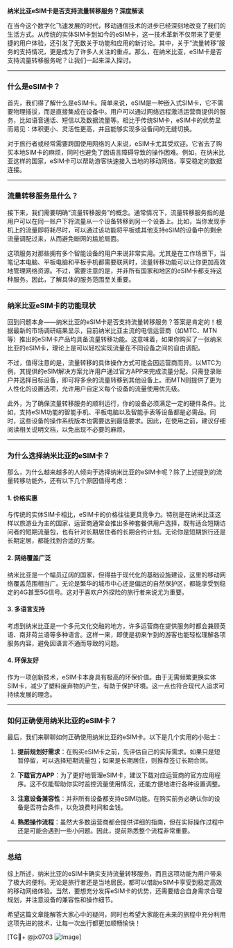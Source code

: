 **纳米比亚eSIM卡是否支持流量转移服务？深度解读**

在当今这个数字化飞速发展的时代，移动通信技术的进步已经深刻地改变了我们的生活方式。从传统的实体SIM卡到如今的eSIM卡，这一技术革新不仅带来了更便捷的用户体验，还引发了无数关于功能和应用的新讨论。其中，关于“流量转移”服务的支持情况，更是成为了许多人关注的重点。那么，在纳米比亚，eSIM卡是否支持流量转移服务呢？让我们一起来深入探讨。

---

### **什么是eSIM卡？**
首先，我们得了解什么是eSIM卡。简单来说，eSIM是一种嵌入式SIM卡，它不需要物理插拔，而是直接集成在设备中。用户可以通过网络远程激活运营商提供的服务，比如语音通话、短信以及数据流量等。相比于传统SIM卡，eSIM卡的优势显而易见：体积更小、灵活性更高，并且能够实现多设备间的无缝切换。

对于旅行者或经常需要跨国使用网络的人来说，eSIM卡尤其受欢迎。它省去了购买本地SIM卡的麻烦，同时也避免了因语言障碍导致的操作困难。例如，在纳米比亚这样的国家，eSIM卡可以帮助游客快速接入当地的移动网络，享受稳定的数据连接。

---

### **流量转移服务是什么？**
接下来，我们需要明确“流量转移服务”的概念。通常情况下，流量转移服务指的是用户可以在同一账户下将流量从一个设备转移到另一个设备上。比如，当你发现手机上的流量即将耗尽时，可以通过该功能将平板或其他支持eSIM的设备中的剩余流量调配过来，从而避免断网的尴尬局面。

这项服务对那些拥有多个智能设备的用户来说非常实用。尤其是在工作场景下，当笔记本电脑、平板电脑和平板手机都需要联网时，流量转移功能可以让你更加高效地管理网络资源。不过，需要注意的是，并非所有国家和地区的eSIM卡都支持这种服务。因此，了解具体的服务范围至关重要。

---

### **纳米比亚eSIM卡的功能现状**
回到问题本身——纳米比亚的eSIM卡是否支持流量转移服务？答案是肯定的！根据最新的市场调研结果显示，目前纳米比亚主流的电信运营商（如MTC、MTN等）推出的eSIM卡产品均具备流量转移功能。这意味着，如果你购买了一张纳米比亚的eSIM卡，理论上是可以轻松实现流量在不同设备之间的自由调配。

不过，值得注意的是，流量转移的具体操作方式可能会因运营商而异。以MTC为例，其提供的eSIM解决方案允许用户通过官方APP来完成流量分配。只需登录账户并选择目标设备，即可将多余的流量转移到其他设备上。而MTN则提供了更为人性化的设置选项，允许用户自定义每个设备的流量使用优先级。

此外，为了确保流量转移服务的顺利运行，你的设备必须满足一定的硬件条件。比如，支持eSIM功能的智能手机、平板电脑以及智能手表等设备都是必需品。同时，这些设备的操作系统版本也需要达到最低要求。因此，在使用之前，建议仔细阅读相关说明文档，以免出现不必要的麻烦。

---

### **为什么选择纳米比亚的eSIM卡？**
那么，为什么越来越多的人倾向于选择纳米比亚的eSIM卡呢？除了上述提到的流量转移功能外，还有以下几个原因值得考虑：

#### **1. 价格实惠**
与传统的实体SIM卡相比，eSIM卡的价格往往更具竞争力。特别是在纳米比亚这样以旅游业为主的国家，运营商通常会推出多种套餐供用户选择，既有适合短期访问者的短期流量包，也有针对长期居住者的长期合约计划。无论你是短期旅行还是长期定居，都能找到合适的方案。

#### **2. 网络覆盖广泛**
纳米比亚是一个幅员辽阔的国家，但得益于现代化的基础设施建设，这里的移动网络覆盖范围相当广。无论是繁华的城市中心还是偏远的自然保护区，都能享受到稳定的4G甚至5G信号。这对于喜欢户外探险的旅行者来说尤为重要。

#### **3. 多语言支持**
考虑到纳米比亚是一个多元文化交融的地方，许多运营商在提供服务时都会兼顾英语、南非荷兰语等多种语言。这样一来，即使是初来乍到的游客也能轻松理解各项服务内容，避免因语言不通而导致的问题。

#### **4. 环保友好**
作为一项创新技术，eSIM卡本身具有极高的环保价值。由于无需频繁更换实体SIM卡，减少了塑料废弃物的产生，有助于保护环境。这一点也符合现代人追求可持续发展的理念。

---

### **如何正确使用纳米比亚的eSIM卡？**
最后，我们来聊聊如何正确使用纳米比亚的eSIM卡。以下是几个实用的小贴士：

1. **提前规划好需求**：在购买eSIM卡之前，先评估自己的实际需求。如果只是短暂停留，可以选择短期流量包；如果是长期居住，则推荐签订长期合同。
   
2. **下载官方APP**：为了更好地管理eSIM卡，建议下载对应运营商的官方应用程序。这不仅能帮助你实时监控流量使用情况，还能方便地进行各种设置调整。

3. **注意设备兼容性**：并非所有设备都支持eSIM功能。在购买前务必确认你的设备是否符合条件，以免浪费时间和金钱。

4. **熟悉操作流程**：虽然大多数运营商都会提供详细的指南，但在实际操作过程中还是可能会遇到一些小问题。因此，提前熟悉整个流程非常重要。

---

### **总结**
综上所述，纳米比亚的eSIM卡确实支持流量转移服务，而且这项功能为用户带来了极大的便利。无论是旅行者还是当地居民，都可以借助eSIM卡享受到稳定高效的移动网络体验。当然，要想充分发挥eSIM卡的优势，还需要结合自身需求合理规划，并注意设备的兼容性和操作细节。

希望这篇文章能解答大家心中的疑问，同时也希望大家能在未来的旅程中充分利用这项先进的技术，让每一次出行都更加顺畅愉快！

[TG💪+ @jx0703 ![Image](https://github.com/user-attachments/assets/dbca1d08-cadb-493c-b0ec-ad6f7a83f270)]